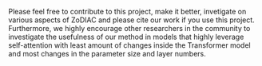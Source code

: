 Please feel free to contribute to this project, make it better, invetigate on various aspects of ZoDIAC and please cite our work if you use this project.
Furthermore, we highly encourage other researchers in the community to investigate the usefulness of our method in models that highly leverage self-attention
with least amount of changes inside the Transformer model and most changes in the parameter size and layer numbers.
